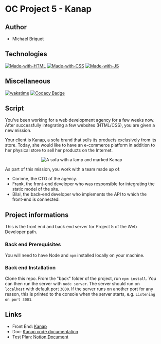 # OC Project 5 - Kanap

## Author

- Michael Briquet

## Technologies

[![Made-with-HTML](https://img.shields.io/badge/Made%20with-HTML-e34c26)](https://developer.mozilla.org/fr/docs/Web/HTML)
[![Made-with-CSS](https://img.shields.io/badge/Made%20with-CSS-%23563D7C)](https://developer.mozilla.org/fr/docs/Web/CSS)
[![Made-with-JS](https://img.shields.io/badge/Made%20with-JS-%23F1E05A)](https://developer.mozilla.org/fr/docs/Web/JavaScript)

## Miscellaneous

[![wakatime](https://wakatime.com/badge/github/Michaelbr-Dev/OC-Project-5.svg)](https://wakatime.com/badge/github/Michaelbr-Dev/OC-Project-5)
[![Codacy Badge](https://app.codacy.com/project/badge/Grade/50e673032e46476da16fe7dc21c8f7d3)](https://www.codacy.com/gh/Michaelbr-Dev/OC-Project-5/dashboard?utm_source=github.com&utm_medium=referral&utm_content=Michaelbr-Dev/OC-Project-5&utm_campaign=Badge_Grade)

## Script

You've been working for a web development agency for a few weeks now. After successfully integrating a few websites (HTML/CSS), you are given a new mission.

Your client is Kanap, a sofa brand that sells its products exclusively from its store. Today, she would like to have an e-commerce platform in addition to her physical store to sell her products on the Internet.

<p align="center">
<img src="https://user.oc-static.com/upload/2021/09/29/16329291678171_image2.png" alt="A sofa with a lamp and marked Kanap">
</p>

As part of this mission, you work with a team made up of:

- Corinne, the CTO of the agency.
- Frank, the front-end developer who was responsible for integrating the static model of the site.
- Bilal, the back-end developer who implements the API to which the front-end is connected.

## Project informations

This is the front end and back end server for Project 5 of the Web Developer path.

### Back end Prerequisites

You will need to have Node and `npm` installed locally on your machine.

### Back end Installation

Clone this repo. From the "back" folder of the project, run `npm install`. You
can then run the server with `node server`.
The server should run on `localhost` with default port `3000`. If the
server runs on another port for any reason, this is printed to the
console when the server starts, e.g. `Listening on port 3001`.

## Links

- Front End: [Kanap](https://michaelbr-dev.github.io/OC-Project-5/front/html/index.html)
- Doc: [Kanap code documentation](https://michaelbr-dev.github.io/OC-Project-5/docs/)
- Test Plan: [Notion Document](https://believed-mailbox-9c2.notion.site/Plan-de-test-Projet-5-be993ba3101c4a31a62823e20aad97ca)
